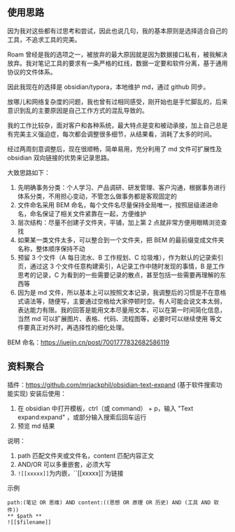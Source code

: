 ## 使用思路
因为我对这些都有过思考和尝试，因此也说几句，我的基本原则是选择适合自己的工具，不追求工具的完美。

Roam 曾经是我的选项之一，被放弃的最大原因就是因为数据接口私有，被我解决放弃。我对笔记工具的要求有一条严格的红线，数据一定要和软件分离，基于通用协议的文件体系。

因此我现在的选择是 obsidian/typora，本地维护 md，通过 github 同步。

放哪儿和网络复杂度的问题，我也曾有过相同感受，刚开始也是手忙脚乱的，后来意识到乱的主要原因是自己工作方式的混乱导致的。

我的工作比较杂，面对客户和各种系统，最大特点是变和被动承接，加上自己总是有完美主义强迫症，每次都会调整很多细节，从结果看，消耗了太多的时间。

经过两周刻意调整后，现在很顺畅，简单易用，充分利用了 md 文件可扩展性及 obsidian 双向链接的优势来记录思路。

大致思路如下：
1. 先明确事务分类：个人学习、产品调研、研发管理、客户沟通，根据事务进行体系分类，不用担心变动，不管怎么做事务都是客观固定的
2. 文件命名采用 BEM 命名，每个文件名尽量保持全局唯一，按照层级递进命名，命名保证了相关文件紧靠在一起，方便维护
3. 层次结构：尽量不创建子文件夹，平铺，加上第 2 点就非常方便用眼睛浏览查找
4. 如果某一类文件太多，可以整合到一个文件夹，把 BEM 的最前缀变成文件夹名称，整体顺序保持不动
5. 预留 3 个文件（A 每日流水、B 工作规划、C 垃圾堆），作为默认的记录索引页，通过这 3 个文件任意构建索引，A记录工作中随时发现的事情，B 是工作思考的记录，C 为看到的一些需要记录的散点，甚至包括一些需要再理解的东西等
6. 因为是 md 文件，所以基本上可以按照文本记录，我调整后的习惯是不在意格式语法等，随便写，主要通过空格给大家停顿时空。有人可能会说文本太弱，表达能力有限。我的回答是能用文本尽量用文本，可以在第一时间简化信息，当然 md 可以扩展图片、表格、代码、流程图等，必要时可以继续使用
	等文件要真正对外时，再选择性的细化处理。


BEM 命名：https://juejin.cn/post/7001777832682586119


## 资料聚合

插件：https://github.com/mrjackphil/obsidian-text-expand (基于软件搜索功能实现)
安装后使用：
1. 在 obsidian 中打开模板，ctrl（或 command） + p，输入 "Text expand:expand" ，或部分输入搜索后回车运行
2. 预览 md 结果

说明：
1. path 匹配文件夹或文件名，content 匹配内容正文
2. AND/OR 可以多重嵌套，必须大写
3. `![[xxxxx]]`为内嵌，``[[xxxxx]]`为链接


示例
```expander
path:(笔记 OR 思维) AND content:((思想 OR 原理 OR 历史) AND (工具 AND 软件))
** $path **
![[$filename]]
```
 